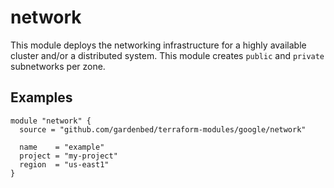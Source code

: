 # network

This module deploys the networking infrastructure for a highly available cluster and/or a distributed system.
This module creates `public` and `private` subnetworks per zone.

## Examples

```hcl
module "network" {
  source = "github.com/gardenbed/terraform-modules/google/network"

  name    = "example"
  project = "my-project"
  region  = "us-east1"
}
```
